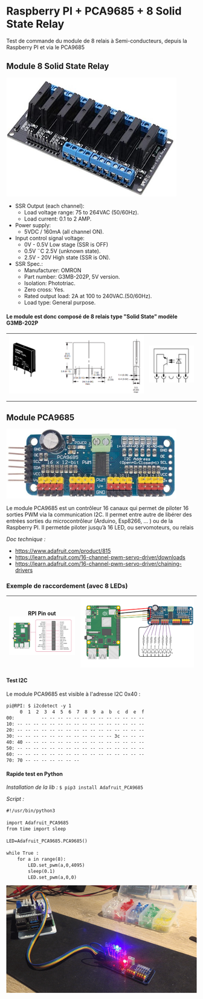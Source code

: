 # Raspberry PI + PCA9685 + 8 Solid State Relay

Test de commande du module de 8 relais à Semi-conducteurs, depuis la Raspberry PI et via le PCA9685

## Module 8 Solid State Relay

<a><img src="SolidStateRelay/8SolidStateRelay_1.jpg" width="450"></a>

- SSR Output (each channel):
    - Load voltage range: 75 to 264VAC (50/60Hz).
    - Load current: 0.1 to 2 AMP.
- Power supply:
    - 5VDC / 160mA (all channel ON).
- Input control signal voltage:
    - 0V - 0.5V Low stage (SSR is OFF)
    - 0.5V ¨C 2.5V (unknown state).
    - 2.5V - 20V High state (SSR is ON).
- SSR Spec.:
    - Manufacturer: OMRON
    - Part number: G3MB-202P, 5V version.
    - Isolation: Phototriac.
    - Zero cross: Yes.
    - Rated output load: 2A at 100 to 240VAC.(50/60Hz).
    - Load type: General purpose.

#### Le module est donc composé de 8 relais type "Solid State" modèle G3MB-202P

| <a><img src="SolidStateRelay/g3mb-202p.png" width="450"></a>|<a><img src="SolidStateRelay/g3mb-202p_2.png" width="150"></a>|
|-----|-----|

---

## Module PCA9685

<a><img src="PCA9685/PCA9685_16-channel-pwm-controller.jpg" width="450"></a>

Le module PCA9685 est un contrôleur 16 canaux qui permet de piloter 16 sorties PWM via la communication I2C.
Il permet entre autre de libérer des entrées sorties du microcontrôleur (Arduino, Esp8266, ... ) ou de la Raspberry PI.
Il permetde piloter jusqu’à 16 LED, ou servomoteurs, ou relais

*Doc technique :*

- https://www.adafruit.com/product/815
- https://learn.adafruit.com/16-channel-pwm-servo-driver/downloads
- https://learn.adafruit.com/16-channel-pwm-servo-driver/chaining-drivers

### Exemple de raccordement (avec 8 LEDs)

| RPI Pin out</br><a href="RPI/GPIO-Pinout-Diagram-2.png"><img src="RPI/GPIO-Pinout-Diagram-2.png" width="250"></a> |<a href="Schema/RPI_PCA9685_8LED.png"><img src="Schema/RPI_PCA9685_8LED.png" width="450"></a> |
|-----|-----|

#### Test I2C
Le module PCA9685 est visible à l'adresse I2C 0x40 :
```
pi@RPI: $ i2cdetect -y 1
     0  1  2  3  4  5  6  7  8  9  a  b  c  d  e  f
00:          -- -- -- -- -- -- -- -- -- -- -- -- --
10: -- -- -- -- -- -- -- -- -- -- -- -- -- -- -- --
20: -- -- -- -- -- -- -- -- -- -- -- -- -- -- -- --
30: -- -- -- -- -- -- -- -- -- -- -- -- 3c -- -- --
40: 40 -- -- -- -- -- -- -- -- -- -- -- -- -- -- --
50: -- -- -- -- -- -- -- -- -- -- -- -- -- -- -- --
60: -- -- -- -- -- -- -- -- -- -- -- -- -- -- -- --
70: 70 -- -- -- -- -- -- --   
```

#### Rapide test en Python

*Installation de la lib :* ```$ pip3 install Adafruit_PCA9685 ```

*Script :*
```
#!/usr/bin/python3

import Adafruit_PCA9685
from time import sleep

LED=Adafruit_PCA9685.PCA9685()

while True :
    for a in range(8):
        LED.set_pwm(a,0,4095)
        sleep(0.1)
        LED.set_pwm(a,0,0)
```
![python test result ](Video/IMG_3882.gif)
